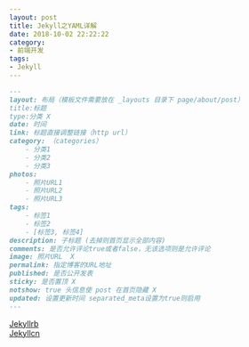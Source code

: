 ```yaml
---
layout: post
title: Jekyll之YAML详解
date: 2018-10-02 22:22:22
category: 
- 前端开发
tags:
- Jekyll
---
```


```md
---
layout: 布局（模板文件需要放在 _layouts 目录下 page/about/post）
title:标题
type:分类 X
date: 时间
link: 标题直接调整链接（http url）
category: （categories）
    - 分类1
    - 分类2
    - 分类3
photos:
    - 照片URL1
    - 照片URL2
    - 照片URL3
tags:
    - 标签1
    - 标签2
    - [标签3, 标签4]
description: 子标题 (去掉则首页显示全部内容)
comments: 是否允许评论true或者false，无该选项则是允许评论
image: 照片URL  X
permalink: 指定博客的URL地址 
published: 是否公开发表
sticky: 是否置顶 X
notshow: true 头信息使 post 在首页隐藏 X
updated: 设置更新时间 separated_meta设置为true则启用
---
```
[Jekyllrb](https://jekyllrb.com/)  
[Jekyllcn](http://jekyllcn.com/docs/frontmatter/)  

